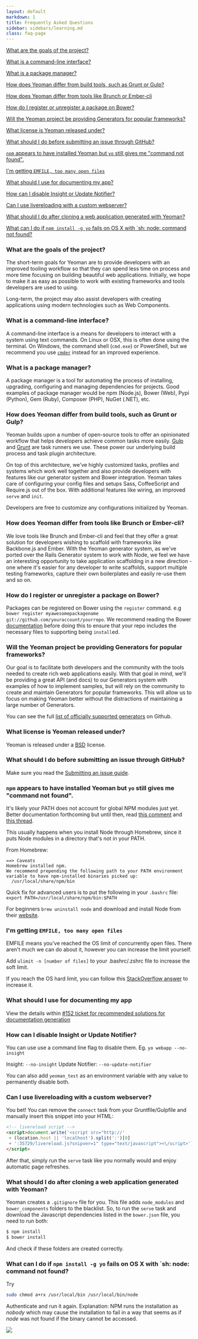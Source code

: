 ```yaml
---
layout: default
markdown: 1
title: Frequently Asked Questions
sidebar: sidebars/learning.md
class: faq-page
---
```

[What are the goals of the project?](#project-goals)

[What is a command-line interface?](#what-is-CLI)

[What is a package manager?](#what-is-pkg-manager)

[How does Yeoman differ from build tools, such as Grunt or Gulp?](#yeoman-vs-builders)

[How does Yeoman differ from tools like Brunch or Ember-cli](#yeoman-vs-Ember-Brunch)

[How do I register or unregister a package on Bower?](#register-unregister-pkg)

[Will the Yeoman project be providing Generators for popular frameworks?</a>](#frameworks-generators)

[What license is Yeoman released under?</a>](#license)

[What should I do before submitting an issue through GitHub?</a>](#submit-issue)

[`npm` appears to have installed Yeoman but `yo` still gives me "command not found".</a>](#yo-command-not-found)

[I'm getting `EMFILE, too many open files`</a>](#too-many-files)

[What should I use for documenting my app?</a>](#documenting-app)

[How can I disable Insight or Update Notifier?</a>](#disable-notifier)

[Can I use livereloading with a custom webserver?</a>](#livereloading)

[What should I do after cloning a web application generated with Yeoman?](#cloning)

[What can I do if `npm install -g yo` fails on OS X with `sh: node: command not found?](#osx-failure)

### <a name="project-goals"></a> What are the goals of the project?

The short-term goals for Yeoman are to provide developers with an improved tooling workflow so that they can spend less time on process and more time focusing on building beautiful web applications. Initially, we hope to make it as easy as possible to work with existing frameworks and tools developers are used to using.

Long-term, the project may also assist developers with creating applications using modern technologies such as Web Components.


### <a name="what-is-CLI"></a> What is a command-line interface?

A command-line interface is a means for developers to interact with a system using text commands. On Linux or OSX, this is often done using the terminal. On Windows, the command shell (`cmd.exe`) or PowerShell, but we recommend you use [`cmder`](http://cmder.net/) instead for an improved experience.


### <a name="what-is-pkg-manager"></a> What is a package manager?

A package manager is a tool for automating the process of installing, upgrading, configuring and managing dependencies for projects. Good examples of package manager would be npm (Node.js), Bower (Web), Pypi (Python), Gem (Ruby), Composer (PHP), NuGet (.NET), etc.


### <a name="yeoman-vs-builders"></a> How does Yeoman differ from build tools, such as Grunt or Gulp?

Yeoman builds upon a number of open-source tools to offer an opinionated workflow that helps developers achieve common tasks more easily. [Gulp](http://gulpjs.com/) and [Grunt](http://gruntjs.com/) are task runners we use. These power our underlying build process and task plugin architecture.

On top of this architecture, we've highly customized tasks, profiles and systems which work well together and also provide developers with features like our generator system and Bower integration. Yeoman takes care of configuring your config files and setups Sass, CoffeeScript and Require.js out of the box. With additional features like wiring, an improved `serve` and `init`.

Developers are free to customize any configurations initialized by Yeoman.


### <a name="yeoman-vs-Ember-Brunch"></a> How does Yeoman differ from tools like Brunch or Ember-cli?

We love tools like Brunch and Ember-cli and feel that they offer a great solution for developers wishing to scaffold with frameworks like Backbone.js and Ember. With the Yeoman generator system, as we've ported over the Rails Generator system to work with Node, we feel we have an interesting opportunity to take application scaffolding in a new direction - one where it's easier for any developer to write scaffolds, support multiple testing frameworks, capture their own boilerplates and easily re-use them and so on.


### <a name="register-unregister-pkg"></a> How do I register or unregister a package on Bower?

Packages can be registered on Bower using the `register` command. e.g `bower register myawesomepackagename git://github.com/youraccount/yourrepo`. We recommend reading the Bower [documentation](http://bower.io/) before doing this to ensure that your repo includes the necessary files to supporting being `install`ed.


### <a name="frameworks-generators"></a> Will the Yeoman project be providing Generators for popular frameworks?

Our goal is to facilitate both developers and the community with the tools needed to create rich web applications easily. With that goal in mind, we'll be providing a great API (and docs) to our Generators system with examples of how to implement samples, but will rely on the community to create and maintain Generators for popular frameworks. This will allow us to focus on making Yeoman better without the distractions of maintaining a large number of Generators.

You can see the full [list of officially supported generators](https://github.com/yeoman?query=generator-) on Github.


### <a name="license"></a> What license is Yeoman released under?

Yeoman is released under a [BSD](http://opensource.org/licenses/bsd-license.php/) license.


### <a name="submit-issue"></a> What should I do before submitting an issue through GitHub?

Make sure you read the [Submitting an issue guide](/contributing/opening-issues.html).


### <a name="yo-command-not-found"></a> `npm` appears to have installed Yeoman but `yo` still gives me "command not found".

It's likely your PATH does not account for global NPM modules just yet. Better documentation forthcoming but until then, read [this comment](https://github.com/yeoman/yeoman/issues/466#issuecomment-8602733) and [this thread](https://github.com/yeoman/yeoman/issues/430#issuecomment-8597663).

This usually happens when you install Node through Homebrew, since it puts Node modules in a directory that's not in your PATH.

From Homebrew:

```
==> Caveats
Homebrew installed npm.
We recommend prepending the following path to your PATH environment
variable to have npm-installed binaries picked up:
  /usr/local/share/npm/bin
```

Quick fix for advanced users is to put the following in your `.bashrc` file:
`export PATH=/usr/local/share/npm/bin:$PATH`

For beginners `brew uninstall node` and download and install Node from their [website](https://nodejs.org/).


### <a name="too-many-files"></a> I'm getting `EMFILE, too many open files`

EMFILE means you've reached the OS limit of concurrently open files. There aren't much we can do about it, however you can increase the limit yourself.

Add `ulimit -n [number of files]` to your .bashrc/.zshrc file to increase the soft limit.

If you reach the OS hard limit, you can follow this [StackOverflow answer](http://stackoverflow.com/questions/34588/how-do-i-change-the-number-of-open-files-limit-in-linux/34645#34645) to increase it.


### <a name="documenting-app"></a> What should I use for documenting my app

View the details within [#152 ticket for recommended solutions for documentation generation](https://github.com/yeoman/yeoman/issues/152#issuecomment-7081670)


### <a name="disable-notifier"></a> How can I disable Insight or Update Notifier?

You can use use a command line flag to disable them. Eg. `yo webapp --no-insight`

Insight: `--no-insight`
Update Notifier: `--no-update-notifier`

You can also add `yeoman_test` as an environment variable with any value to permanently disable both.


### <a name="livereloading"></a> Can I use livereloading with a custom webserver?

You bet! You can remove the `connect` task from your Gruntfile/Gulpfile and manually insert this snippet into your HTML:

```html
<!-- livereload script -->
<script>document.write('<script src="http://'
 + (location.host || 'localhost').split(':')[0]
 + ':35729/livereload.js?snipver=1" type="text/javascript"><\/script>')
</script>
```

After that, simply run the `serve` task like you normally would and enjoy automatic page refreshes.


### <a name="cloning"></a> What should I do after cloning a web application generated with Yeoman?

Yeoman creates a `.gitignore` file for you. This file adds `node_modules` and `bower_components` folders to the blacklist. So, to run the `serve` task and download the Javascript dependencies listed in the `bower.json` file, you need to run both:

```sh
$ npm install
$ bower install
```

And check if these folders are created correctly.


### <a name="osx-failure"></a> What can I do if `npm install -g yo` fails on OS X with `sh: node: command not found?

Try

```sh
sudo chmod a+rx /usr/local/bin /usr/local/bin/node
```

Authenticate and run it again.
Explanation: NPM runs the installation as _nobody_ which may cause the installation to fail in a way that seems as if _node_ was not found if the binary cannot be accessed.

<img src="/assets/img/yeoman-009.png" class="character">
